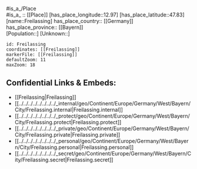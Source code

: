 ﻿---
location: [47.83,12.97] 
mapzoom: [7,12] 
mapmarker: city 
type: City
tags:
- geo/City


SpocWebEntityId: 30258
isDeleted: false
confidential: public

---
#is_a_/Place  
#is_a_ :: [[Place]] 
[has_place_longitude::12.97] 
[has_place_latitude::47.83] 
[name::Freilassing] 
has_place_country:: [[Germany]]  
has_place_province:: [[Bayern]]  
[Population::] 
[Unknown::] 


```leaflet
id: Freilassing
coordinates: [[Freilassing]] 
markerFile: [[Freilassing]] 
defaultZoom: 11 
maxZoom: 18
```


## Confidential Links & Embeds: 
- [[Freilassing|Freilassing]]  
- [[../../../../../../../../_internal/geo/Continent/Europe/Germany/West/Bayern/City/Freilassing.internal|Freilassing.internal]] 
- [[../../../../../../../../_protect/geo/Continent/Europe/Germany/West/Bayern/City/Freilassing.protect|Freilassing.protect]] 
- [[../../../../../../../../_private/geo/Continent/Europe/Germany/West/Bayern/City/Freilassing.private|Freilassing.private]] 
- [[../../../../../../../../_personal/geo/Continent/Europe/Germany/West/Bayern/City/Freilassing.personal|Freilassing.personal]] 
- [[../../../../../../../../_secret/geo/Continent/Europe/Germany/West/Bayern/City/Freilassing.secret|Freilassing.secret]] 

